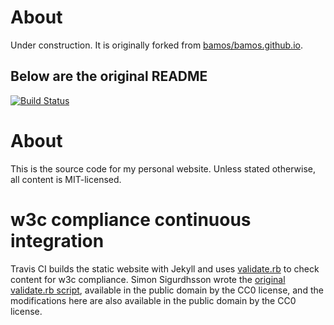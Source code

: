 # About 
Under construction. It is originally forked from [bamos/bamos.github.io](https://github.com/bamos/bamos.github.io).

## Below are the original README

[![Build Status](https://travis-ci.org/bamos/bamos.github.io.svg?branch=master)](https://travis-ci.org/bamos/bamos.github.io)

# About
This is the source code for my personal website.
Unless stated otherwise, all content is MIT-licensed.

# w3c compliance continuous integration
Travis CI builds the static website with Jekyll and uses
[validate.rb](validate.rb) to check content for w3c compliance.
Simon Sigurdhsson wrote the
[original validate.rb script](https://github.com/urdh/blog/blob/gh-pages/validate.rb),
available in the public domain by the CC0 license,
and the modifications here are also available in the public domain
by the CC0 license.
